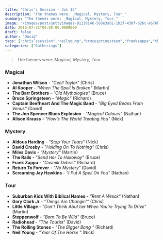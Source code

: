 ```yaml
---
title: "Chris’s Session - Jul 15"
description: "The themes were: _Magical, Mystery, Tour_"
summary: "The themes were: _Magical, Mystery, Tour_"
image: "/images/post/gettyimages-91139146-580e3a01-1b2f-43bf-b26c-a676bc43a5a8.png"
date: 2015-07-21T00:00:00.0000000
draft: false
author: "David"
tags: ["chris’ssession","neilyoung","brucespringsteen","frankzappa","therollingstones","radiohead","alisonkrauss","aldousharding","returntoforever","therails","milesdavis","davidcrosby","garyclarkjr","captainbeefheart","steppenwolf","jonathanwilson","littlevillage","alkooper","thebarrbrothers","screamingjayhawkins","thejonspencerbluesexplosion","suburbankidswithbiblicalnames"]
categories: ["Gatherings"]
---
```

> The themes were: _Magical, Mystery, Tour_
### Magical
- **Jonathan Wilson** - _"Cecil Taylor"_ (Chris)
- **Al Kooper** - _"When The Spell Is Broken"_ (Martin)
- **The Barr Brothers** - _"Old Mythologies"_ (Bruce)
- **Bruce Springsteen** - _"Magic"_ (Richard)
- **Captain Beefheart And The Magic Band** - _"Big Eyed Beans From Venus"_ (David)
- **The Jon Spencer Blues Explosion** - _"Magical Colours"_ (Nathan)
- **Alison Krauss** - _"How’s The World Treating You"_ (Nick)
### Mystery
- **Aldous Harding** - _"Stop Your Tears"_ (Nick)
- **David Crosby** - _"Holding On To Nothing"_ (Chris)
- **Miles Davis** - _"Mystery"_ (Martin)
- **The Rails** - _"Send Her To Holloway"_ (Bruce)
- **Frank Zappa** - _"Cosmik Debris"_ (Richard)
- **Return To Forever** - _"No Mystery"_ (David)
- **Screaming Jay Hawkins** - _"I Put A Spell On You"_ (Nathan)
### Tour
- **Suburban Kids With  Biblical Names** - _"Rent A Wreck"_ (Nathan)
- **Gary Clark Jr** - _"Things Are Changin'"_ (Chris)
- **Little Village** - _"Don’t Think Abut her When You’re Trying To Drive"_ (Martin)
- **Steppenwolf** - _"Born To Be Wild"_ (Bruce)
- **Radiohead** - _"The Tourist"_ (David)
- **The Rolling Stones** - _"The Bigger Bang "_ (Richard)
- **Neil Young** - _"Year Of The Horse "_ (Nick)
